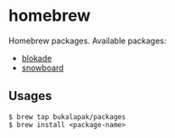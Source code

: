 # homebrew

Homebrew packages. Available packages:

- [blokade](https://github.com/bukalapak/blokade)
- [snowboard](https://github.com/bukalapak/snowboard)

## Usages

```
$ brew tap bukalapak/packages
$ brew install <package-name>
```
